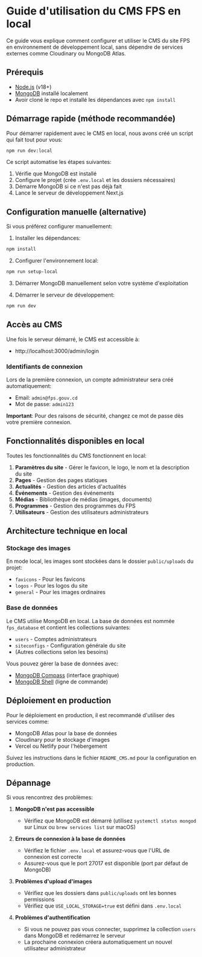 # Guide d'utilisation du CMS FPS en local

Ce guide vous explique comment configurer et utiliser le CMS du site FPS en environnement de développement local, sans dépendre de services externes comme Cloudinary ou MongoDB Atlas.

## Prérequis

- [Node.js](https://nodejs.org/) (v18+)
- [MongoDB](https://www.mongodb.com/try/download/community) installé localement
- Avoir cloné le repo et installé les dépendances avec `npm install`

## Démarrage rapide (méthode recommandée)

Pour démarrer rapidement avec le CMS en local, nous avons créé un script qui fait tout pour vous:

```bash
npm run dev:local
```

Ce script automatise les étapes suivantes:
1. Vérifie que MongoDB est installé
2. Configure le projet (crée `.env.local` et les dossiers nécessaires)
3. Démarre MongoDB si ce n'est pas déjà fait
4. Lance le serveur de développement Next.js

## Configuration manuelle (alternative)

Si vous préférez configurer manuellement:

1. Installer les dépendances:
```bash
npm install
```

2. Configurer l'environnement local:
```bash
npm run setup-local
```

3. Démarrer MongoDB manuellement selon votre système d'exploitation

4. Démarrer le serveur de développement:
```bash
npm run dev
```

## Accès au CMS

Une fois le serveur démarré, le CMS est accessible à:
- http://localhost:3000/admin/login

### Identifiants de connexion

Lors de la première connexion, un compte administrateur sera créé automatiquement:
- Email: `admin@fps.gouv.cd`
- Mot de passe: `admin123`

**Important**: Pour des raisons de sécurité, changez ce mot de passe dès votre première connexion.

## Fonctionnalités disponibles en local

Toutes les fonctionnalités du CMS fonctionnent en local:

1. **Paramètres du site** - Gérer le favicon, le logo, le nom et la description du site
2. **Pages** - Gestion des pages statiques
3. **Actualités** - Gestion des articles d'actualités
4. **Événements** - Gestion des événements
5. **Médias** - Bibliothèque de médias (images, documents)
6. **Programmes** - Gestion des programmes du FPS
7. **Utilisateurs** - Gestion des utilisateurs administrateurs

## Architecture technique en local

### Stockage des images

En mode local, les images sont stockées dans le dossier `public/uploads` du projet:
- `favicons` - Pour les favicons
- `logos` - Pour les logos du site
- `general` - Pour les images ordinaires

### Base de données

Le CMS utilise MongoDB en local. La base de données est nommée `fps_database` et contient les collections suivantes:
- `users` - Comptes administrateurs
- `siteconfigs` - Configuration générale du site
- (Autres collections selon les besoins)

Vous pouvez gérer la base de données avec:
- [MongoDB Compass](https://www.mongodb.com/products/compass) (interface graphique)
- [MongoDB Shell](https://www.mongodb.com/docs/mongodb-shell/) (ligne de commande)

## Déploiement en production

Pour le déploiement en production, il est recommandé d'utiliser des services comme:
- MongoDB Atlas pour la base de données
- Cloudinary pour le stockage d'images
- Vercel ou Netlify pour l'hébergement

Suivez les instructions dans le fichier `README_CMS.md` pour la configuration en production.

## Dépannage

Si vous rencontrez des problèmes:

1. **MongoDB n'est pas accessible**
   - Vérifiez que MongoDB est démarré (utilisez `systemctl status mongod` sur Linux ou `brew services list` sur macOS)

2. **Erreurs de connexion à la base de données**
   - Vérifiez le fichier `.env.local` et assurez-vous que l'URL de connexion est correcte
   - Assurez-vous que le port 27017 est disponible (port par défaut de MongoDB)

3. **Problèmes d'upload d'images**
   - Vérifiez que les dossiers dans `public/uploads` ont les bonnes permissions
   - Vérifiez que `USE_LOCAL_STORAGE=true` est défini dans `.env.local`

4. **Problèmes d'authentification**
   - Si vous ne pouvez pas vous connecter, supprimez la collection `users` dans MongoDB et redémarrez le serveur
   - La prochaine connexion créera automatiquement un nouvel utilisateur administrateur 